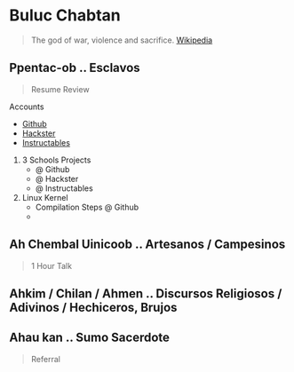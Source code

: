 # Buluc Chabtan

> The god of war, violence and sacrifice. [Wikipedia](https://en.wikipedia.org/wiki/List_of_Maya_gods_and_supernatural_beings)

## Ppentac-ob .. Esclavos

> Resume Review

Accounts

- [Github](https://github.com/)
- [Hackster](https://www.hackster.io/)
- [Instructables](http://www.instructables.com/)

1. 3 Schools Projects
   - @ Github
   - @ Hackster
   - @ Instructables
3. Linux Kernel
   - Compilation Steps @ Github
   - 


## Ah Chembal Uinicoob .. Artesanos / Campesinos

> 1 Hour Talk

## Ahkim / Chilan / Ahmen .. Discursos Religiosos / Adivinos / Hechiceros, Brujos

## Ahau kan .. Sumo Sacerdote

> Referral

